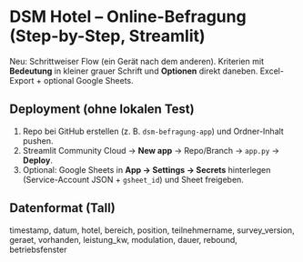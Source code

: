 # DSM Hotel – Online-Befragung (Step-by-Step, Streamlit)

Neu: Schrittweiser Flow (ein Gerät nach dem anderen). Kriterien mit **Bedeutung** in kleiner grauer Schrift 
und **Optionen** direkt daneben. Excel-Export + optional Google Sheets.

## Deployment (ohne lokalen Test)
1. Repo bei GitHub erstellen (z. B. `dsm-befragung-app`) und Ordner-Inhalt pushen.
2. Streamlit Community Cloud → **New app** → Repo/Branch → `app.py` → **Deploy**.
3. Optional: Google Sheets in **App → Settings → Secrets** hinterlegen (Service-Account JSON + `gsheet_id`) und Sheet freigeben.

## Datenformat (Tall)
timestamp, datum, hotel, bereich, position, teilnehmername, survey_version,
geraet, vorhanden, leistung_kw, modulation, dauer, rebound, betriebsfenster
